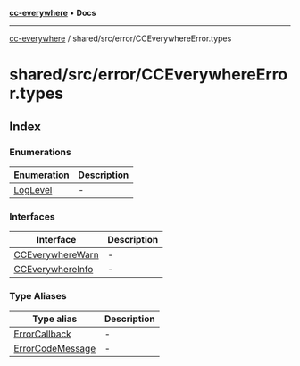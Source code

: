 [**cc-everywhere**](../../../../index.md) • **Docs**

***

[cc-everywhere](../../../../index.md) / shared/src/error/CCEverywhereError.types

# shared/src/error/CCEverywhereError.types

## Index

### Enumerations

| Enumeration | Description |
| ------ | ------ |
| [LogLevel](enumerations/LogLevel.md) | - |

### Interfaces

| Interface | Description |
| ------ | ------ |
| [CCEverywhereWarn](interfaces/CCEverywhereWarn.md) | - |
| [CCEverywhereInfo](interfaces/CCEverywhereInfo.md) | - |

### Type Aliases

| Type alias | Description |
| ------ | ------ |
| [ErrorCallback](type-aliases/ErrorCallback.md) | - |
| [ErrorCodeMessage](type-aliases/ErrorCodeMessage.md) | - |

